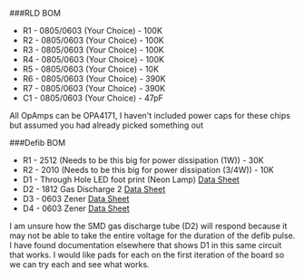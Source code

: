 ###RLD BOM
- R1 - 0805/0603 (Your Choice) - 100K
- R2 - 0805/0603 (Your Choice) - 100K
- R3 - 0805/0603 (Your Choice) - 100K
- R4 - 0805/0603 (Your Choice) - 100K
- R5 - 0805/0603 (Your Choice) - 10K
- R6 - 0805/0603 (Your Choice) - 390K
- R7 - 0805/0603 (Your Choice) - 390K
- C1 - 0805/0603 (Your Choice) - 47pF

All OpAmps can be OPA4171, I haven't included power caps for these chips but assumed you had already picked something out

###Defib BOM
- R1 - 2512 (Needs to be this big for power dissipation (1W)) - 30K
- R2 - 2010 (Needs to be this big for power dissipation (3/4W)) - 10K
- D1 - Through Hole LED foot print (Neon Lamp) [Data Sheet](http://www.farnell.com/datasheets/320136.pdf) 
- D2 - 1812 Gas Discharge 2 [Data Sheet](http://www.littelfuse.com/~/media/electronics/datasheets/gas_discharge_tubes/littelfuse_gdt_sg_datasheet.pdf.pdf)
- D3 - 0603 Zener [Data Sheet](http://www.diodes.com/datasheets/ds18015.pdf)
- D4 - 0603 Zener [Data Sheet](http://www.diodes.com/datasheets/ds18015.pdf)

I am unsure how the SMD gas discharge tube (D2) will respond because it may not be able to take the entire voltage for the duration of the defib pulse. I have found documentation elsewhere that shows D1 in this same circuit that works. I would like pads for each on the first iteration of the board so we can try each and see what works.